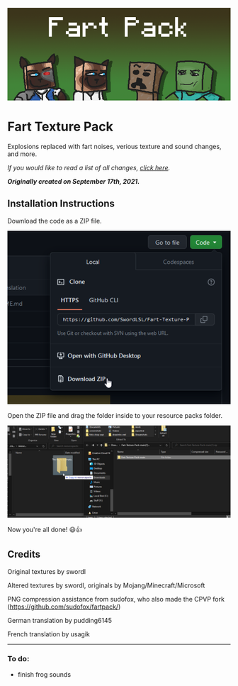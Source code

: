 ![Fart Texture Pack extended pack.png](https://github.com/SwordLSL/Fart-Texture-Pack/blob/main/readme%20images/pack_wide.png)
# Fart Texture Pack

Explosions replaced with fart noises, verious texture and sound changes, and more.

*If you would like to read a list of all changes, [click here](https://github.com/SwordLSL/Fart-Texture-Pack/blob/main/Changes%20List.md).*

***Originally created on September 17th, 2021.***


## Installation Instructions

Download the code as a ZIP file.

![download the code](https://github.com/SwordLSL/Fart-Texture-Pack/blob/main/readme%20images/download_code.png)

Open the ZIP file and drag the folder inside to your resource packs folder.

![drag and drop the file into the resource pack folder](https://github.com/SwordLSL/Fart-Texture-Pack/blob/main/readme%20images/move_to_folder.png)

Now you're all done! 😃👍

## Credits

Original textures by swordl

Altered textures by swordl, originals by Mojang/Minecraft/Microsoft

PNG compression assistance from sudofox, who also made the CPVP fork (https://github.com/sudofox/fartpack/)

German translation by pudding6145

French translation by usagik

---

### To do:

- finish frog sounds
